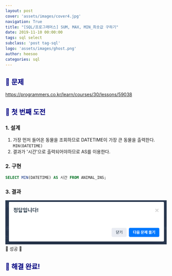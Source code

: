 ```yaml
---
layout: post
cover: 'assets/images/cover4.jpg'
navigation: True
title: "[SQL/프로그래머스] SUM, MAX, MIN_최솟값 구하기"
date: 2019-11-10 00:00:00
tags: sql select
subclass: 'post tag-sql'
logo: 'assets/images/ghost.png'
author: heesoo
categories: sql
---
```

## <span style="color:navy">👀 문제</span>
<https://programmers.co.kr/learn/courses/30/lessons/59038>


## <span style="color:navy">👊 첫 번째 도전</span>

### 1. 설계
1. 가장 먼저 들어온 동물을 조회하므로 DATETIME이 가장 큰 동물을 출력한다. `MIN(DATETIME)`
2. 결과가 '시간'으로 출력되어야하므로 AS를 이용한다.

### 2. 구현
```sql
SELECT MIN(DATETIME) AS 시간 FROM ANIMAL_INS;
```
### 3. 결과
![실행결과](./assets/images/191108_5.PNG)
🤟 성공 🤟

## <span style="color:navy">👏 해결 완료!</span>
